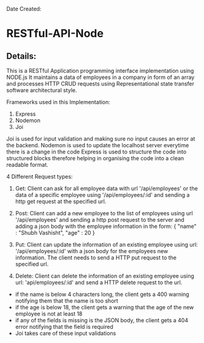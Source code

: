 Date Created: 
# RESTful-API-Node

## Details: 

This is a RESTful Application programming interface implementation using NODE.js
It maintains a data of employees in a company in form of an array and processes HTTP CRUD requests using Representational state transfer
software architectural style.

Frameworks used in this Implementation: 
1. Express
2. Nodemon
3. Joi

Joi is used for input validation and making sure no input causes an error at the backend.
Nodemon is used to update the localhost server everytime there is a change in the code
Express is used to structure the code into structured blocks therefore helping in organising the code into a clean readable format.

4 Different Request types:

 1. Get: Client can ask for all employee data with url '/api/employees' or the data of a specific employee using '/api/employees/:id' and sending a 
 http get request at the specified url.
 
 2. Post: Client can add a new employee to the list of employees using url '/api/employees' and sending a http post request to the 
 server and adding a json body with the employee information in the form:
 {
    "name" : "Shubh Vashisht",
    "age" : 20
}


3. Put: Client can update the information of an existing employee using url:  '/api/employees/:id' with a json body for the employees new information. 
The client needs to send a HTTP put request to the specified url.

4. Delete: Client can delete the information of an existing employee using url: 'api/employees/:id' and send a HTTP delete request to the url.

* if the name is below 4 characters long, the client gets a 400 warning notifying them that the name is too short
* if the age is below 18, the client gets a warning that the age of the new employee is not at least 18
* if any of the fields is missing is the JSON body, the client gets a 404 error notifying that the field is required 
* Joi takes care of these input validations

